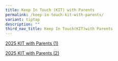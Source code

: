 ```yaml
---
title: Keep In Touch (KIT) with Parents
permalink: /keep-in-touch-kit-with-parents/
variant: tiptap
description: ""
third_nav_title: Keep In Touch(KIT)with Parents
---
```

<p><a href="/files/2025_KIT_with_Parents__1_.pdf" rel="noopener nofollow" target="_blank">2025 KIT with Parents (1)</a>
</p>
<p><a href="/files/2025_KIT_with_Parents__2_.pdf" rel="noopener nofollow" target="_blank">2025 KIT with Parents (2)</a>
</p>